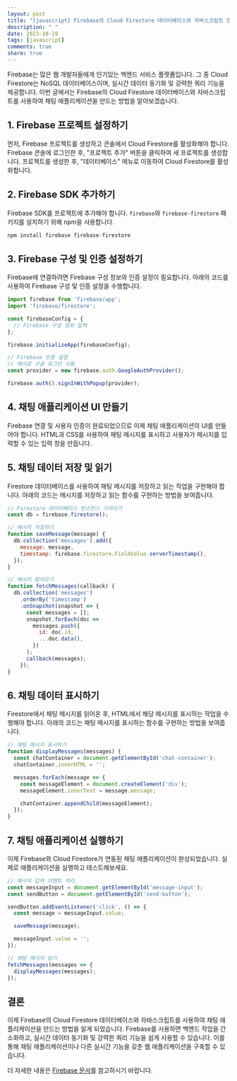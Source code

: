 ```yaml
---
layout: post
title: "[javascript] Firebase의 Cloud Firestore 데이터베이스와 자바스크립트 연동하여 채팅 애플리케이션 만들기"
description: " "
date: 2023-10-19
tags: [javascript]
comments: true
share: true
---
```


Firebase는 많은 웹 개발자들에게 인기있는 백엔드 서비스 플랫폼입니다. 그 중 Cloud Firestore는 NoSQL 데이터베이스이며, 실시간 데이터 동기화 및 강력한 쿼리 기능을 제공합니다. 이번 글에서는 Firebase의 Cloud Firestore 데이터베이스와 자바스크립트를 사용하여 채팅 애플리케이션을 만드는 방법을 알아보겠습니다.

## 1. Firebase 프로젝트 설정하기

먼저, Firebase 프로젝트를 생성하고 콘솔에서 Cloud Firestore를 활성화해야 합니다. Firebase 콘솔에 로그인한 후, "프로젝트 추가" 버튼을 클릭하여 새 프로젝트를 생성합니다. 프로젝트를 생성한 후, "데이터베이스" 메뉴로 이동하여 Cloud Firestore를 활성화합니다.

## 2. Firebase SDK 추가하기

Firebase SDK를 프로젝트에 추가해야 합니다. `firebase`와 `firebase-firestore` 패키지를 설치하기 위해 npm을 사용합니다.

```javascript
npm install firebase firebase-firestore
```

## 3. Firebase 구성 및 인증 설정하기

Firebase에 연결하려면 Firebase 구성 정보와 인증 설정이 필요합니다. 아래의 코드를 사용하여 Firebase 구성 및 인증 설정을 수행합니다.

```javascript
import firebase from 'firebase/app';
import 'firebase/firestore';

const firebaseConfig = {
  // Firebase 구성 정보 입력
};

firebase.initializeApp(firebaseConfig);

// Firebase 인증 설정
// 예시로 구글 로그인 사용
const provider = new firebase.auth.GoogleAuthProvider();

firebase.auth().signInWithPopup(provider);
```

## 4. 채팅 애플리케이션 UI 만들기

Firebase 연결 및 사용자 인증이 완료되었으므로 이제 채팅 애플리케이션의 UI를 만들어야 합니다. HTML과 CSS를 사용하여 채팅 메시지를 표시하고 사용자가 메시지를 입력할 수 있는 입력 창을 만듭니다.

## 5. 채팅 데이터 저장 및 읽기

Firestore 데이터베이스를 사용하여 채팅 메시지를 저장하고 읽는 작업을 구현해야 합니다. 아래의 코드는 메시지를 저장하고 읽는 함수를 구현하는 방법을 보여줍니다.

```javascript
// Firestore 데이터베이스 인스턴스 가져오기
const db = firebase.firestore();

// 메시지 저장하기
function saveMessage(message) {
  db.collection('messages').add({
    message: message,
    timestamp: firebase.firestore.FieldValue.serverTimestamp(),
  });
}

// 메시지 읽어오기
function fetchMessages(callback) {
  db.collection('messages')
    .orderBy('timestamp')
    .onSnapshot(snapshot => {
      const messages = [];
      snapshot.forEach(doc =>
        messages.push({
          id: doc.id,
          ...doc.data(),
        })
      );
      callback(messages);
    });
}
```

## 6. 채팅 데이터 표시하기

Firestore에서 채팅 메시지를 읽어온 후, HTML에서 해당 메시지를 표시하는 작업을 수행해야 합니다. 아래의 코드는 채팅 메시지를 표시하는 함수를 구현하는 방법을 보여줍니다.

```javascript
// 채팅 메시지 표시하기
function displayMessages(messages) {
  const chatContainer = document.getElementById('chat-container');
  chatContainer.innerHTML = '';

  messages.forEach(message => {
    const messageElement = document.createElement('div');
    messageElement.innerText = message.message;

    chatContainer.appendChild(messageElement);
  });
}
```

## 7. 채팅 애플리케이션 실행하기

이제 Firebase와 Cloud Firestore가 연동된 채팅 애플리케이션이 완성되었습니다. 실제로 애플리케이션을 실행하고 테스트해보세요.

```javascript
// 메시지 입력 이벤트 처리
const messageInput = document.getElementById('message-input');
const sendButton = document.getElementById('send-button');

sendButton.addEventListener('click', () => {
  const message = messageInput.value;

  saveMessage(message);

  messageInput.value = '';
});

// 채팅 메시지 읽기
fetchMessages(messages => {
  displayMessages(messages);
});
```

## 결론

이제 Firebase의 Cloud Firestore 데이터베이스와 자바스크립트를 사용하여 채팅 애플리케이션을 만드는 방법을 알게 되었습니다. Firebase를 사용하면 백엔드 작업을 간소화하고, 실시간 데이터 동기화 및 강력한 쿼리 기능을 쉽게 사용할 수 있습니다. 이를 통해 채팅 애플리케이션이나 다른 실시간 기능을 갖춘 웹 애플리케이션을 구축할 수 있습니다.

더 자세한 내용은 [Firebase 문서](https://firebase.google.com/docs)를 참고하시기 바랍니다.